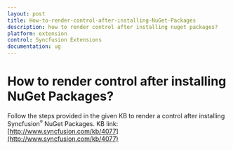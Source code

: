 ```yaml
---
layout: post
title: How-to-render-control-after-installing-NuGet-Packages
description: how to render control after installing nuget packages?
platform: extension
control: Syncfusion Extensions
documentation: ug
---
```


# How to render control after installing NuGet Packages?

Follow the steps provided in the given KB to render a control after installing Syncfusion<sup style="font-size:70%">&reg;</sup> NuGet Packages. KB link: [http://www.syncfusion.com/kb/4077](http://www.syncfusion.com/kb/4077)

